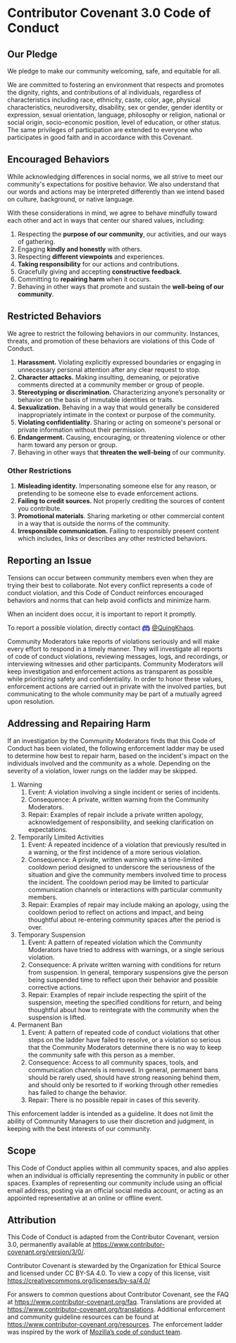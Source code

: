 
# Contributor Covenant 3.0 Code of Conduct

## Our Pledge

We pledge to make our community welcoming, safe, and equitable for all.

We are committed to fostering an environment that respects and promotes the dignity, rights, and contributions of al
 individuals, regardless of characteristics including race, ethnicity, caste, color, age, physical characteristics,
 neurodiversity, disability, sex or gender, gender identity or expression, sexual orientation, language, philosophy or
 religion, national or social origin, socio-economic position, level of education, or other status. The same privileges
 of participation are extended to everyone who participates in good faith and in accordance with this Covenant.

## Encouraged Behaviors

While acknowledging differences in social norms, we all strive to meet our community's expectations for positive behavior.
We also understand that our words and actions may be interpreted differently than we intend based on culture, background,
or native language.

With these considerations in mind, we agree to behave mindfully toward each other and act in ways that center our shared
values, including:

1. Respecting the **purpose of our community**, our activities, and our ways of gathering.
2. Engaging **kindly and honestly** with others.
3. Respecting **different viewpoints** and experiences.
4. **Taking responsibility** for our actions and contributions.
5. Gracefully giving and accepting **constructive feedback**.
6. Committing to **repairing harm** when it occurs.
7. Behaving in other ways that promote and sustain the **well-being of our community**.

## Restricted Behaviors

We agree to restrict the following behaviors in our community. Instances, threats, and promotion of these behaviors are
violations of this Code of Conduct.

1. **Harassment.** Violating explicitly expressed boundaries or engaging in unnecessary personal attention after any
   clear request to stop.
2. **Character attacks.** Making insulting, demeaning, or pejorative comments directed at a community member or group
   of people.
3. **Stereotyping or discrimination.** Characterizing anyone’s personality or behavior on the basis of immutable
   identities or traits.
4. **Sexualization.** Behaving in a way that would generally be considered inappropriately intimate in the context or
   purpose of the community.
5. **Violating confidentiality**. Sharing or acting on someone's personal or private information without their permission.
6. **Endangerment.** Causing, encouraging, or threatening violence or other harm toward any person or group.
7. Behaving in other ways that **threaten the well-being** of our community.

### Other Restrictions

1. **Misleading identity.** Impersonating someone else for any reason, or pretending to be someone else to evade
  enforcement actions.
2. **Failing to credit sources.** Not properly crediting the sources of content you contribute.
3. **Promotional materials**. Sharing marketing or other commercial content in a way that is outside the norms of the community.
4. **Irresponsible communication.** Failing to responsibly present content which includes, links or describes any other
  restricted behaviors.

## Reporting an Issue

Tensions can occur between community members even when they are trying their best to collaborate. Not every conflict
represents a code of conduct violation, and this Code of Conduct reinforces encouraged behaviors and norms that can help
avoid conflicts and minimize harm.

When an incident does occur, it is important to report it promptly.

To report a possible violation, directly contact
<img src=".github/images/Discord-Symbol-Blurple.svg" alt="Discord" title="Discord" style="height: 1em; vertical-align: middle;"> [@QuingKhaos](https://discordapp.com/users/693126941737353266). <!-- markdownlint-disable-line MD013 MD033 -->

Community Moderators take reports of violations seriously and will make every effort to respond in a timely manner.
They will investigate all reports of code of conduct violations, reviewing messages, logs, and recordings, or
interviewing witnesses and other participants. Community Moderators will keep investigation and enforcement actions as
transparent as possible while prioritizing safety and confidentiality. In order to honor these values, enforcement
actions are carried out in private with the involved parties, but communicating to the whole community may be part of a
mutually agreed upon resolution.

## Addressing and Repairing Harm

If an investigation by the Community Moderators finds that this Code of Conduct has been violated, the following
enforcement ladder may be used to determine how best to repair harm, based on the incident's impact on the individuals
involved and the community as a whole. Depending on the severity of a violation, lower rungs on the ladder may be skipped.

1) Warning
   1) Event: A violation involving a single incident or series of incidents.
   2) Consequence: A private, written warning from the Community Moderators.
   3) Repair: Examples of repair include a private written apology, acknowledgement of responsibility, and seeking
      clarification on expectations.
2) Temporarily Limited Activities
   1) Event: A repeated incidence of a violation that previously resulted in a warning, or the first incidence of a more
      serious violation.
   2) Consequence: A private, written warning with a time-limited cooldown period designed to underscore the seriousness
      of the situation and give the community members involved time to process the incident. The cooldown period may be
      limited to particular communication channels or interactions with particular community members.
   3) Repair: Examples of repair may include making an apology, using the cooldown period to reflect on actions and impact,
      and being thoughtful about re-entering community spaces after the period is over.
3) Temporary Suspension
   1) Event: A pattern of repeated violation which the Community Moderators have tried to address with warnings, or a
      single serious violation.
   2) Consequence: A private written warning with conditions for return from suspension. In general, temporary suspensions
      give the person being suspended time to reflect upon their behavior and possible corrective actions.
   3) Repair: Examples of repair include respecting the spirit of the suspension, meeting the specified conditions for
      return, and being thoughtful about how to reintegrate with the community when the suspension is lifted.
4) Permanent Ban
   1) Event: A pattern of repeated code of conduct violations that other steps on the ladder have failed to resolve, or
      a violation so serious that the Community Moderators determine there is no way to keep the community safe with
      this person as a member.
   2) Consequence: Access to all community spaces, tools, and communication channels is removed. In general, permanent
      bans should be rarely used, should have strong reasoning behind them, and should only be resorted to if working
      through other remedies has failed to change the behavior.
   3) Repair: There is no possible repair in cases of this severity.

This enforcement ladder is intended as a guideline. It does not limit the ability of Community Managers to use their
discretion and judgment, in keeping with the best interests of our community.

## Scope

This Code of Conduct applies within all community spaces, and also applies when an individual is officially representing
the community in public or other spaces. Examples of representing our community include using an official email address,
posting via an official social media account, or acting as an appointed representative at an online or offline event.

## Attribution

This Code of Conduct is adapted from the Contributor Covenant, version 3.0, permanently available at <https://www.contributor-covenant.org/version/3/0/>.

Contributor Covenant is stewarded by the Organization for Ethical Source and licensed under CC BY-SA 4.0. To view a copy
of this license, visit <https://creativecommons.org/licenses/by-sa/4.0/>

For answers to common questions about Contributor Covenant, see the FAQ at <https://www.contributor-covenant.org/faq>.
Translations are provided at <https://www.contributor-covenant.org/translations>. Additional enforcement and community
guideline resources can be found at <https://www.contributor-covenant.org/resources>. The enforcement ladder was inspired
by the work of [Mozilla’s code of conduct team](https://github.com/mozilla/inclusion).
